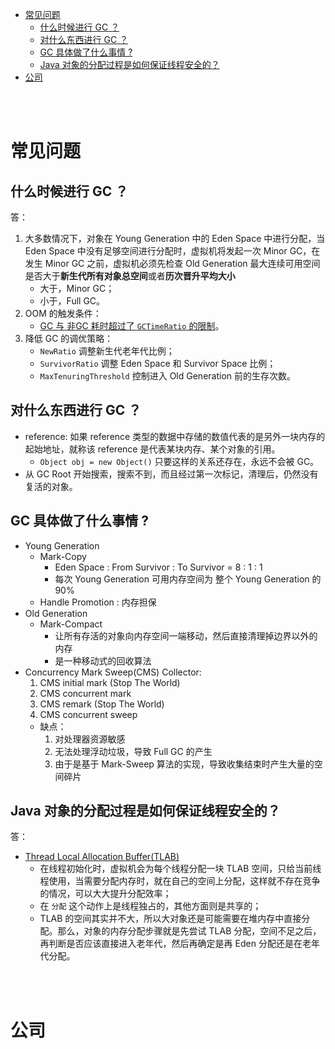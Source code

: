 - [常见问题](#常见问题)
  - [什么时候进行 GC ？](#什么时候进行-gc-)
  - [对什么东西进行 GC ？](#对什么东西进行-gc-)
  - [GC 具体做了什么事情 ?](#gc-具体做了什么事情-)
  - [Java 对象的分配过程是如何保证线程安全的？](#java-对象的分配过程是如何保证线程安全的)
- [公司](#公司)


</br></br>


# 常见问题
## 什么时候进行 GC ？
答：
1. 大多数情况下，对象在 Young Generation 中的 Eden Space 中进行分配，当 Eden Space 中没有足够空间进行分配时，虚拟机将发起一次 Minor GC，在发生 Minor GC 之前，虚拟机必须先检查 Old Generation 最大连续可用空间是否大于**新生代所有对象总空间**或者**历次晋升平均大小**
    - 大于，Minor GC；
    - 小于，Full GC。
2. OOM 的触发条件：
    - [GC 与 非GC 耗时超过了 `GCTimeRatio` 的限制](http://www.oracle.com/technetwork/java/javase/gc-tuning-6-140523.html#par_gc.oom)。
3. 降低 GC 的调优策略：
    - `NewRatio` 调整新生代老年代比例；
    - `SurvivorRatio` 调整 Eden Space 和 Survivor Space 比例；
    - `MaxTenuringThreshold` 控制进入 Old Generation 前的生存次数。 


## 对什么东西进行 GC ？
- reference: 如果 reference 类型的数据中存储的数值代表的是另外一块内存的起始地址，就称该 reference 是代表某块内存、某个对象的引用。
    - `Object obj = new Object()` 只要这样的关系还存在，永远不会被 GC。
- 从 GC Root 开始搜索，搜索不到，而且经过第一次标记，清理后，仍然没有复活的对象。


## GC 具体做了什么事情 ?
- Young Generation
    - Mark-Copy
        - Eden Space : From Survivor : To Survivor = 8 : 1 : 1
        - 每次 Young Generation 可用内存空间为 整个 Young Generation 的 90%
    - Handle Promotion : 内存担保
- Old Generation
    - Mark-Compact
        - 让所有存活的对象向内存空间一端移动，然后直接清理掉边界以外的内存
        - 是一种移动式的回收算法
- Concurrency Mark Sweep(CMS) Collector: 
    1. CMS initial mark (Stop The World)
    2. CMS concurrent mark
    3. CMS remark (Stop The World)
    4. CMS concurrent sweep
    - 缺点：
        1. 对处理器资源敏感
        2. 无法处理浮动垃圾，导致 Full GC 的产生
        3. 由于是基于 Mark-Sweep 算法的实现，导致收集结束时产生大量的空间碎片


## Java 对象的分配过程是如何保证线程安全的？
答：
- [Thread Local Allocation Buffer(TLAB)](https://www.cnblogs.com/hollischuang/p/12453988.html)
    - 在线程初始化时，虚拟机会为每个线程分配一块 TLAB 空间，只给当前线程使用，当需要分配内存时，就在自己的空间上分配，这样就不存在竞争的情况，可以大大提升分配效率；
    - 在 `分配` 这个动作上是线程独占的，其他方面则是共享的；
    - TLAB 的空间其实并不大，所以大对象还是可能需要在堆内存中直接分配。那么，对象的内存分配步骤就是先尝试 TLAB 分配，空间不足之后，再判断是否应该直接进入老年代，然后再确定是再 Eden 分配还是在老年代分配。

</br></br>


# 公司